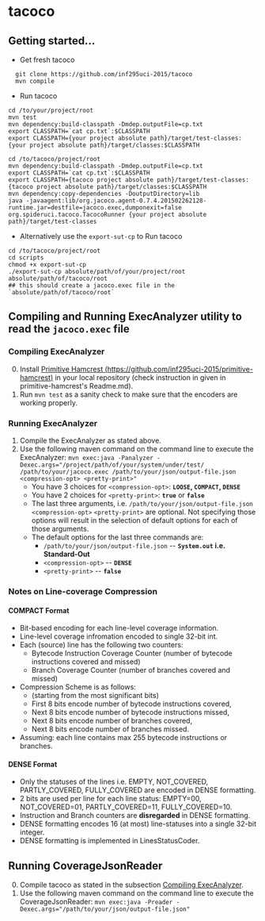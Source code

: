 # tacoco

## Getting started...

* Get fresh tacoco
~~~
  git clone https://github.com/inf295uci-2015/tacoco
  mvn compile
~~~
* Run tacoco 
~~~
cd /to/your/project/root
mvn test
mvn dependency:build-classpath -Dmdep.outputFile=cp.txt
export CLASSPATH=`cat cp.txt`:$CLASSPATH
export CLASSPATH={your project absolute path}/target/test-classes:{your project absolute path}/target/classes:$CLASSPATH

cd /to/tacoco/project/root
mvn dependency:build-classpath -Dmdep.outputFile=cp.txt
export CLASSPATH=`cat cp.txt`:$CLASSPATH
export CLASSPATH={tacoco project absolute path}/target/test-classes:{tacoco project absolute path}/target/classes:$CLASSPATH
mvn dependency:copy-dependencies -DoutputDirectory=lib
java -javaagent:lib/org.jacoco.agent-0.7.4.201502262128-runtime.jar=destfile=jacoco.exec,dumponexit=false org.spideruci.tacoco.TacocoRunner {your project absolute path}/target/test-classes
~~~
* Alternatively use the `export-sut-cp` to Run tacoco
~~~
cd /to/tacoco/project/root
cd scripts
chmod +x export-sut-cp
./export-sut-cp absolute/path/of/your/project/root absolute/path/of/tacoco/root
## this should create a jacoco.exec file in the `absolute/path/of/tacoco/root`
~~~

## Compiling and Running ExecAnalyzer utility to read the `jacoco.exec` file

### Compiling ExecAnalyzer
0. Install [Primitive Hamcrest (https://github.com/inf295uci-2015/primitive-hamcrest)](https://github.com/inf295uci-2015/primitive-hamcrest) in your local repository (check instruction in given in primitive-hamcrest's Readme.md).
1. Run `mvn test` as a sanity check to make sure that the encoders are working properly.

### Running ExecAnalyzer
1. Compile the ExecAnalyzer as stated above.
2. Use the following maven command on the command line to execute the ExecAnalyzer: `mvn exec:java -Panalyzer -Dexec.args="/project/path/of/your/system/under/test/ /path/to/your/jacoco.exec /path/to/your/json/output-file.json <compression-opt> <pretty-print>"`
    * You have 3 choices for `<compression-opt>`: **`LOOSE`, `COMPACT`, `DENSE`**
    * You have 2 choices for `<pretty-print>`: **`true`** or **`false`**
    * The last three arguments, i.e. `/path/to/your/json/output-file.json` `<compression-opt>` `<pretty-print>` are optional. Not specifying those options will result in the selection of default options for each of those arguments.
    * The default options for the last three commands are:
        * `/path/to/your/json/output-file.json` -- **`System.out` i.e. Standard-Out**
        * `<compression-opt>` -- **`DENSE`**
        * `<pretty-print>` -- **`false`**

### Notes on Line-coverage Compression

#### COMPACT Format

- Bit-based encoding for each line-level coverage information.
- Line-level coverage infromation encoded to single 32-bit int.
- Each (source) line has the following two counters:
  - Bytecode Instruction Coverage Counter (number of bytecode instructions covered and missed)
  - Branch Coverage Counter (number of branches covered and missed)
- Compression Scheme is as follows:
  - (starting from the most significant bits)
  - First 8 bits encode number of bytecode instructions covered,
  - Next 8 bits encode number of bytecode instructions missed,
  - Next 8 bits encode number of branches covered,
  - Next 8 bits encode number of branches missed.
- Assuming: each line contains max 255 bytecode instructions or branches.

#### DENSE Format

- Only the statuses of the lines i.e. EMPTY, NOT_COVERED, PARTLY_COVERED, FULLY_COVERED are encoded in DENSE formatting.
- 2 bits are used per line for each line status: EMPTY=00, NOT_COVERED=01, PARTLY_COVERED=11, FULLY_COVERED=10.
- Instruction and Branch counters are **disregarded** in DENSE formatting.
- DENSE formatting encodes 16 (at most) line-statuses into a single 32-bit integer.
- DENSE formatting is implemented in LinesStatusCoder.

## Running CoverageJsonReader

0. Compile tacoco as stated in the subsection [Compiling ExecAnalyzer](#compiling-execanalyzer).
1. Use the following maven command on the command line to execute the CoverageJsonReader: `mvn exec:java -Preader -Dexec.args="/path/to/your/json/output-file.json"`